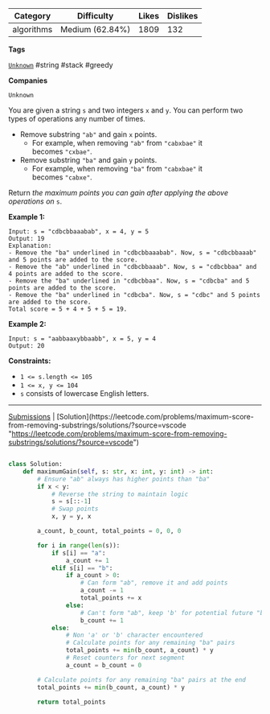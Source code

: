 
|Category|Difficulty|Likes|Dislikes|
|---|---|---|---|
|algorithms|Medium (62.84%)|1809|132|

**Tags**

[`Unknown`](https://leetcode.com/tag/Unknown?source=vscode "https://leetcode.com/tag/Unknown?source=vscode") #string #stack #greedy 

**Companies**

`Unknown`

You are given a string `s` and two integers `x` and `y`. You can perform two types of operations any number of times.

- Remove substring `"ab"` and gain `x` points.
    - For example, when removing `"ab"` from `"cabxbae"` it becomes `"cxbae"`.
- Remove substring `"ba"` and gain `y` points.
    - For example, when removing `"ba"` from `"cabxbae"` it becomes `"cabxe"`.

Return _the maximum points you can gain after applying the above operations on_ `s`.

**Example 1:**

```
Input: s = "cdbcbbaaabab", x = 4, y = 5
Output: 19
Explanation:
- Remove the "ba" underlined in "cdbcbbaaabab". Now, s = "cdbcbbaaab" and 5 points are added to the score.
- Remove the "ab" underlined in "cdbcbbaaab". Now, s = "cdbcbbaa" and 4 points are added to the score.
- Remove the "ba" underlined in "cdbcbbaa". Now, s = "cdbcba" and 5 points are added to the score.
- Remove the "ba" underlined in "cdbcba". Now, s = "cdbc" and 5 points are added to the score.
Total score = 5 + 4 + 5 + 5 = 19.
```

**Example 2:**

```
Input: s = "aabbaaxybbaabb", x = 5, y = 4
Output: 20
```

**Constraints:**

- `1 <= s.length <= 105`
- `1 <= x, y <= 104`
- `s` consists of lowercase English letters.

---

[Submissions](https://leetcode.com/problems/maximum-score-from-removing-substrings/submissions/?source=vscode "https://leetcode.com/problems/maximum-score-from-removing-substrings/submissions/?source=vscode") | [Solution](https://leetcode.com/problems/maximum-score-from-removing-substrings/solutions/?source=vscode "https://leetcode.com/problems/maximum-score-from-removing-substrings/solutions/?source=vscode")


```python

class Solution:
    def maximumGain(self, s: str, x: int, y: int) -> int:
        # Ensure "ab" always has higher points than "ba"
        if x < y:
            # Reverse the string to maintain logic
            s = s[::-1]
            # Swap points
            x, y = y, x

        a_count, b_count, total_points = 0, 0, 0

        for i in range(len(s)):
            if s[i] == "a":
                a_count += 1
            elif s[i] == "b":
                if a_count > 0:
                    # Can form "ab", remove it and add points
                    a_count -= 1
                    total_points += x
                else:
                    # Can't form "ab", keep 'b' for potential future "ba"
                    b_count += 1
            else:
                # Non 'a' or 'b' character encountered
                # Calculate points for any remaining "ba" pairs
                total_points += min(b_count, a_count) * y
                # Reset counters for next segment
                a_count = b_count = 0

        # Calculate points for any remaining "ba" pairs at the end
        total_points += min(b_count, a_count) * y

        return total_points

```